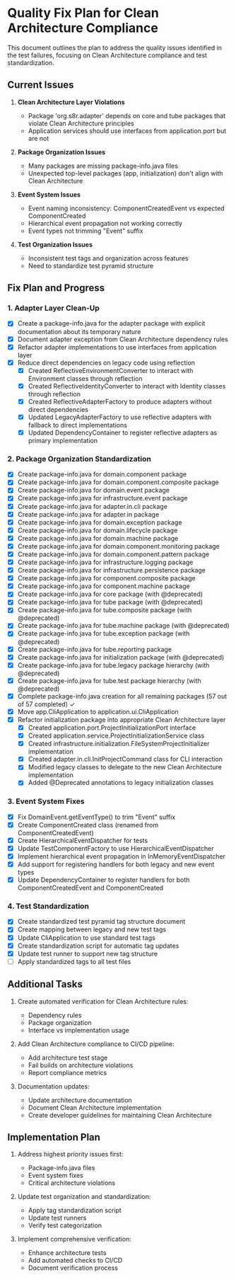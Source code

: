 # Quality Fix Plan for Clean Architecture Compliance

This document outlines the plan to address the quality issues identified in the test failures, focusing on Clean Architecture compliance and test standardization.

## Current Issues

1. **Clean Architecture Layer Violations**
   - Package 'org.s8r.adapter' depends on core and tube packages that violate Clean Architecture principles
   - Application services should use interfaces from application.port but are not

2. **Package Organization Issues**
   - Many packages are missing package-info.java files
   - Unexpected top-level packages (app, initialization) don't align with Clean Architecture

3. **Event System Issues**
   - Event naming inconsistency: ComponentCreatedEvent vs expected ComponentCreated
   - Hierarchical event propagation not working correctly
   - Event types not trimming "Event" suffix

4. **Test Organization Issues**
   - Inconsistent test tags and organization across features
   - Need to standardize test pyramid structure

## Fix Plan and Progress

### 1. Adapter Layer Clean-Up

- [x] Create a package-info.java for the adapter package with explicit documentation about its temporary nature
- [x] Document adapter exception from Clean Architecture dependency rules
- [x] Refactor adapter implementations to use interfaces from application layer
- [x] Reduce direct dependencies on legacy code using reflection
  - [x] Created ReflectiveEnvironmentConverter to interact with Environment classes through reflection
  - [x] Created ReflectiveIdentityConverter to interact with Identity classes through reflection 
  - [x] Created ReflectiveAdapterFactory to produce adapters without direct dependencies
  - [x] Updated LegacyAdapterFactory to use reflective adapters with fallback to direct implementations
  - [x] Updated DependencyContainer to register reflective adapters as primary implementation

### 2. Package Organization Standardization

- [x] Create package-info.java for domain.component package
- [x] Create package-info.java for domain.component.composite package
- [x] Create package-info.java for domain.event package
- [x] Create package-info.java for infrastructure.event package
- [x] Create package-info.java for adapter.in.cli package
- [x] Create package-info.java for adapter.in package
- [x] Create package-info.java for domain.exception package
- [x] Create package-info.java for domain.lifecycle package
- [x] Create package-info.java for domain.machine package
- [x] Create package-info.java for domain.component.monitoring package
- [x] Create package-info.java for domain.component.pattern package
- [x] Create package-info.java for infrastructure.logging package
- [x] Create package-info.java for infrastructure.persistence package
- [x] Create package-info.java for component.composite package
- [x] Create package-info.java for component.machine package
- [x] Create package-info.java for core package (with @deprecated)
- [x] Create package-info.java for tube package (with @deprecated)
- [x] Create package-info.java for tube.composite package (with @deprecated)
- [x] Create package-info.java for tube.machine package (with @deprecated)
- [x] Create package-info.java for tube.exception package (with @deprecated)
- [x] Create package-info.java for tube.reporting package
- [x] Create package-info.java for initialization package (with @deprecated)
- [x] Create package-info.java for tube.legacy package hierarchy (with @deprecated)
- [x] Create package-info.java for tube.test package hierarchy (with @deprecated)
- [x] Complete package-info.java creation for all remaining packages (57 out of 57 completed) ✓
- [x] Move app.CliApplication to application.ui.CliApplication
- [x] Refactor initialization package into appropriate Clean Architecture layer
  - [x] Created application.port.ProjectInitializationPort interface
  - [x] Created application.service.ProjectInitializationService class
  - [x] Created infrastructure.initialization.FileSystemProjectInitializer implementation
  - [x] Created adapter.in.cli.InitProjectCommand class for CLI interaction
  - [x] Modified legacy classes to delegate to the new Clean Architecture implementation
  - [x] Added @Deprecated annotations to legacy initialization classes

### 3. Event System Fixes

- [x] Fix DomainEvent.getEventType() to trim "Event" suffix
- [x] Create ComponentCreated class (renamed from ComponentCreatedEvent)
- [x] Create HierarchicalEventDispatcher for tests
- [x] Update TestComponentFactory to use HierarchicalEventDispatcher
- [x] Implement hierarchical event propagation in InMemoryEventDispatcher
- [x] Add support for registering handlers for both legacy and new event types
- [x] Update DependencyContainer to register handlers for both ComponentCreatedEvent and ComponentCreated

### 4. Test Standardization

- [x] Create standardized test pyramid tag structure document
- [x] Create mapping between legacy and new test tags
- [x] Update CliApplication to use standard test tags
- [x] Create standardization script for automatic tag updates
- [x] Update test runner to support new tag structure
- [ ] Apply standardized tags to all test files

## Additional Tasks

1. Create automated verification for Clean Architecture rules:
   - Dependency rules
   - Package organization
   - Interface vs implementation usage

2. Add Clean Architecture compliance to CI/CD pipeline:
   - Add architecture test stage
   - Fail builds on architecture violations
   - Report compliance metrics

3. Documentation updates:
   - Update architecture documentation
   - Document Clean Architecture implementation
   - Create developer guidelines for maintaining Clean Architecture

## Implementation Plan

1. Address highest priority issues first:
   - Package-info.java files
   - Event system fixes
   - Critical architecture violations

2. Update test organization and standardization:
   - Apply tag standardization script
   - Update test runners
   - Verify test categorization

3. Implement comprehensive verification:
   - Enhance architecture tests
   - Add automated checks to CI/CD
   - Document verification process